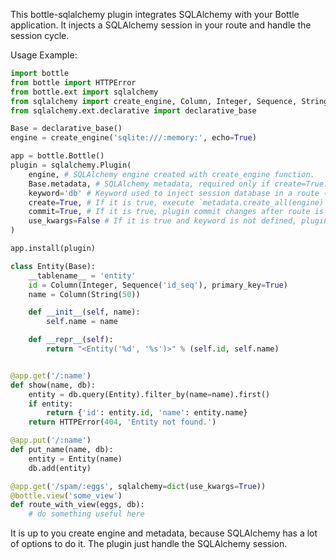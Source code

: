 This bottle-sqlalchemy plugin integrates SQLAlchemy with your Bottle
application. It injects a SQLAlchemy session in your route and handle the session cycle.

Usage Example:

``` python
import bottle
from bottle import HTTPError
from bottle.ext import sqlalchemy
from sqlalchemy import create_engine, Column, Integer, Sequence, String
from sqlalchemy.ext.declarative import declarative_base

Base = declarative_base()
engine = create_engine('sqlite:///:memory:', echo=True)

app = bottle.Bottle()
plugin = sqlalchemy.Plugin(
    engine, # SQLAlchemy engine created with create_engine function.
    Base.metadata, # SQLAlchemy metadata, required only if create=True.
    keyword='db' # Keyword used to inject session database in a route (default 'db').
    create=True, # If it is true, execute `metadata.create_all(engine)` when plugin is applied (default False).
    commit=True, # If it is true, plugin commit changes after route is executed (default True).
    use_kwargs=False # If it is true and keyword is not defined, plugin uses **kwargs argument to inject session database (default False).
)

app.install(plugin)

class Entity(Base):
    __tablename__ = 'entity'
    id = Column(Integer, Sequence('id_seq'), primary_key=True)
    name = Column(String(50))

    def __init__(self, name):
        self.name = name

    def __repr__(self):
        return "<Entity('%d', '%s')>" % (self.id, self.name)


@app.get('/:name')
def show(name, db):
    entity = db.query(Entity).filter_by(name=name).first()
    if entity:
        return {'id': entity.id, 'name': entity.name}
    return HTTPError(404, 'Entity not found.')

@app.put('/:name')
def put_name(name, db):
    entity = Entity(name)
    db.add(entity)

@app.get('/spam/:eggs', sqlalchemy=dict(use_kwargs=True))
@bottle.view('some_view')
def route_with_view(eggs, db):
    # do something useful here
```    


It is up to you create engine and metadata, because SQLAlchemy has
a lot of options to do it. The plugin just handle the SQLAlchemy
session.